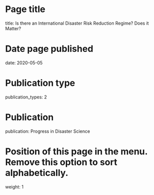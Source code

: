 # Page title
title: Is there an International Disaster Risk Reduction Regime? Does it Matter?

# Date page published
date: 2020-05-05

# Publication type
publication_types: 2

# Publication
publication: Progress in Disaster Science

# Position of this page in the menu. Remove this option to sort alphabetically.
weight: 1
